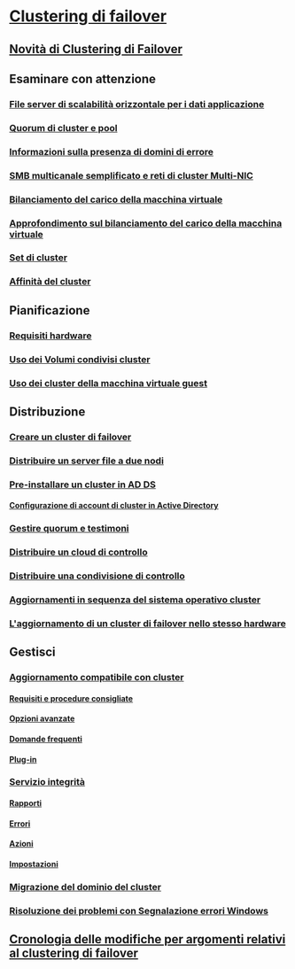 # [Clustering di failover](failover-clustering-overview.md)
## [Novità di Clustering di Failover](whats-new-in-failover-clustering.md)
## Esaminare con attenzione
### [File server di scalabilità orizzontale per i dati applicazione](sofs-overview.md)
### [Quorum di cluster e pool](../storage/storage-spaces/understand-quorum.md)
### [Informazioni sulla presenza di domini di errore](fault-domains.md)
### [SMB multicanale semplificato e reti di cluster Multi-NIC](smb-multichannel.md)
### [Bilanciamento del carico della macchina virtuale](vm-load-balancing-overview.md)
### [Approfondimento sul bilanciamento del carico della macchina virtuale](vm-load-balancing-deep-dive.md)
### [Set di cluster](../storage/storage-spaces/cluster-sets.md)
### [Affinità del cluster](cluster-affinity.md)
## Pianificazione
### [Requisiti hardware](clustering-requirements.md)
### [Uso dei Volumi condivisi cluster](failover-cluster-csvs.md)
### [Uso dei cluster della macchina virtuale guest](../storage/storage-spaces/storage-spaces-direct-in-vm.md)
## Distribuzione
### [Creare un cluster di failover](create-failover-cluster.md)
### [Distribuire un server file a due nodi](deploy-two-node-clustered-file-server.md)
### [Pre-installare un cluster in AD DS](prestage-cluster-adds.md)
#### [Configurazione di account di cluster in Active Directory](configure-ad-accounts.md)
### [Gestire quorum e testimoni](manage-cluster-quorum.md)
### [Distribuire un cloud di controllo](deploy-cloud-witness.md)
### [Distribuire una condivisione di controllo](file-share-witness.md)
### [Aggiornamenti in sequenza del sistema operativo cluster](cluster-operating-system-rolling-upgrade.md)
### [L'aggiornamento di un cluster di failover nello stesso hardware](upgrade-option-same-hardware.md)
## Gestisci
### [Aggiornamento compatibile con cluster](cluster-aware-updating.md)
#### [Requisiti e procedure consigliate](cluster-aware-updating-requirements.md)
#### [Opzioni avanzate](cluster-aware-updating-options.md)
#### [Domande frequenti](cluster-aware-updating-faq.md)
#### [Plug-in](cluster-aware-updating-plug-ins.md)
### [Servizio integrità](health-service-overview.md)
#### [Rapporti](health-service-reports.md)
#### [Errori](health-service-faults.md)
#### [Azioni](health-service-actions.md)
#### [Impostazioni](health-service-settings.md)
### [Migrazione del dominio del cluster](cluster-domain-migration.md)
### [Risoluzione dei problemi con Segnalazione errori Windows](troubleshooting-using-WER-reports.md)
## [Cronologia delle modifiche per argomenti relativi al clustering di failover](clustering-change-history.md)
